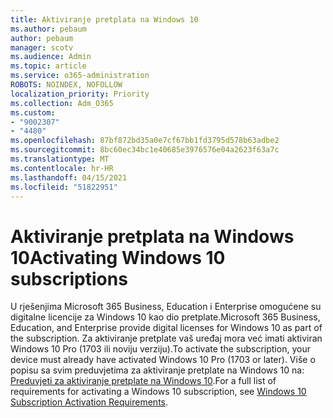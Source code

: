 ```yaml
---
title: Aktiviranje pretplata na Windows 10
ms.author: pebaum
author: pebaum
manager: scotv
ms.audience: Admin
ms.topic: article
ms.service: o365-administration
ROBOTS: NOINDEX, NOFOLLOW
localization_priority: Priority
ms.collection: Adm_O365
ms.custom:
- "9002307"
- "4480"
ms.openlocfilehash: 87bf872bd35a0e7cf67bb1fd3795d578b63adbe2
ms.sourcegitcommit: 8bc60ec34bc1e40685e3976576e04a2623f63a7c
ms.translationtype: MT
ms.contentlocale: hr-HR
ms.lasthandoff: 04/15/2021
ms.locfileid: "51822951"
---
```

# <a name="activating-windows-10-subscriptions"></a><span data-ttu-id="9bb06-102">Aktiviranje pretplata na Windows 10</span><span class="sxs-lookup"><span data-stu-id="9bb06-102">Activating Windows 10 subscriptions</span></span>

<span data-ttu-id="9bb06-103">U rješenjima Microsoft 365 Business, Education i Enterprise omogućene su digitalne licencije za Windows 10 kao dio pretplate.</span><span class="sxs-lookup"><span data-stu-id="9bb06-103">Microsoft 365 Business, Education, and Enterprise provide digital licenses for Windows 10 as part of the subscription.</span></span> <span data-ttu-id="9bb06-104">Za aktiviranje pretplate vaš uređaj mora već imati aktiviran Windows 10 Pro (1703 ili noviju verziju).</span><span class="sxs-lookup"><span data-stu-id="9bb06-104">To activate the subscription, your device must already have activated Windows 10 Pro (1703 or later).</span></span> <span data-ttu-id="9bb06-105">Više o popisu sa svim preduvjetima za aktiviranje pretplate na Windows 10 na: [Preduvjeti za aktiviranje pretplate na Windows 10](https://docs.microsoft.com/windows/deployment/windows-10-subscription-activation#requirements).</span><span class="sxs-lookup"><span data-stu-id="9bb06-105">For a full list of requirements for activating a Windows 10 subscription, see [Windows 10 Subscription Activation Requirements](https://docs.microsoft.com/windows/deployment/windows-10-subscription-activation#requirements).</span></span>
